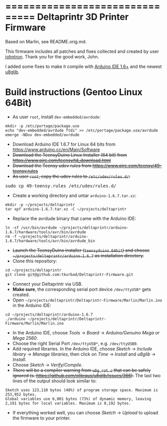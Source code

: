 ===============================
Deltaprintr 3D Printer Firmware
===============================

Based on Marlin, see README.orig.md.

This firmware includes all patches and fixes collected and created by user [johntron](https://github.com/johntron).
Thank you for the good work, John.

I added some fixes to make it compile with [Arduino IDE 1.6+](https://www.arduino.cc) and the newest [u8glib](https://github.com/olikraus/u8glib).

Build instructions (Gentoo Linux 64Bit)
=======================================

- As user `root`, install `dev-embedded/avrdude`:
```
mkdir -p /etc/portage/package.use
echo "dev-embedded/avrdude ftdi" >> /etc/portage/package.use/avrdude
emerge -NDuv dev-embedded/avrdude
```
- Download Arduino IDE 1.6.7 for Linux 64 bits from https://www.arduino.cc/en/Main/Software
- ~~Download the TeensyDuino Linux Installer (64 bit) from https://www.pjrc.com/teensy/td_download.html~~
- ~~Download the Teensy udev rules from https://www.pjrc.com/teensy/49-teensy.rules~~
- ~~As user `root`, copy the udev rules to `/etc/udev/rules.d/`:~~

<del><pre>sudo cp 49-teensy.rules /etc/udev/rules.d/</pre></del>
- Create a working directory and untar `arduino-1.6.7.tar.xz`:
```
mkdir -p ~/projects/deltaprintr
tar xpf arduino-1.6.7.tar.xz -C ~/projects/deltaprintr
```
- Replace the avrdude binary that came with the Arduino IDE:
```
ln -sf /usr/bin/avrdude ~/projects/deltaprintr/arduino-1.6.7/hardware/tools/avr/bin/avrdude
rm -f ~/projects/deltaprintr/arduino-1.6.7/hardware/tools/avr/bin/avrdude_bin
```
- ~~Launch the TeensyDuino installer (`teensyduino.64bit`) and choose `~/projects/deltaprintr/arduino-1.6.7` as installation directory.~~
- Clone this repository:
```
cd ~/projects/deltaprintr
git clone git@github.com:tkurbad/Deltaprintr-Firmware.git
```
- Connect your Deltaprintr via USB.
- **Make sure**, the corresponding serial port device `/dev/ttyUSB*` gets created.
- Open `~/projects/deltaprintr/Deltaprintr-Firmware/Marlin/Marlin.ino` in the Arduino IDE:
```
cd ~/projects/deltaprintr/arduino-1.6.7
./arduino ~/projects/deltaprintr/Deltaprintr-Firmware/Marlin/Marlin.ino
```
- In the Arduino IDE, choose *Tools* &rarr; *Board* &rarr; *Arduino/Genuino Mega or Mega 2560*.
- Choose the right Serial Port `/dev/ttyUSB*`, e.g. `/dev/ttyUSB0`.
- Add required libraries. In the Arduino IDE, choose *Sketch* &rarr; *Include library* &rarr; *Manage libraries*, 
then click on *Time* &rarr; *Install* and *u8glib* &rarr; *Install*.
- Choose *Sketch* &rarr; *Verify/Compile*.
- ~~There will be a compiler warning from `u8g_rot.c` that can be safely ignored (s. https://github.com/olikraus/u8glib/issues/366).~~
The last two lines of the output should look similar to:
```
Sketch uses 123,110 bytes (48%) of program storage space. Maximum is 253,952 bytes.
Global variables use 6,001 bytes (73%) of dynamic memory, leaving 2,191 bytes for local variables. Maximum is 8,192 bytes.
```
- If everything worked well, you can choose *Sketch* &rarr; *Upload* to upload the firmware to your printer.
